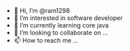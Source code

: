 - 👋 Hi, I’m @ram1298
- 👀 I’m interested in software developer
- 🌱 I’m currently learning core java
- 💞️ I’m looking to collaborate on ...
- 📫 How to reach me ...

<!---
ram1298/ram1298 is a ✨ special ✨ repository because its `README.md` (this file) appears on your GitHub profile.
You can click the Preview link to take a look at your changes.
--->
